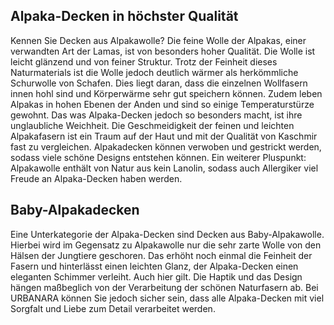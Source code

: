 Alpaka-Decken in höchster Qualität
----------------------------------

Kennen Sie Decken aus Alpakawolle? Die feine Wolle der Alpakas, einer verwandten Art der Lamas, ist von besonders hoher Qualität. Die Wolle ist leicht glänzend und von feiner Struktur. Trotz der Feinheit dieses Naturmaterials ist die Wolle jedoch deutlich wärmer als herkömmliche Schurwolle von Schafen. Dies liegt daran, dass die einzelnen Wollfasern innen hohl sind und Körperwärme sehr gut speichern können. Zudem leben Alpakas in hohen Ebenen der Anden und sind so einige Temperaturstürze gewohnt. Das was Alpaka-Decken jedoch so besonders macht, ist ihre unglaubliche Weichheit. Die Geschmeidigkeit der feinen und leichten Alpakafasern ist ein Traum auf der Haut und mit der Qualität von Kaschmir fast zu vergleichen. Alpakadecken können verwoben und gestrickt werden, sodass viele schöne Designs entstehen können. Ein weiterer Pluspunkt: Alpakawolle enthält von Natur aus kein Lanolin, sodass auch Allergiker viel Freude an Alpaka-Decken haben werden.

Baby-Alpakadecken
-----------------

Eine Unterkategorie der Alpaka-Decken sind Decken aus Baby-Alpakawolle. Hierbei wird im Gegensatz zu Alpakawolle nur die sehr zarte Wolle von den Hälsen der Jungtiere geschoren. Das erhöht noch einmal die Feinheit der Fasern und hinterlässt einen leichten Glanz, der Alpaka-Decken einen eleganten Schimmer verleiht. Auch hier gilt. Die Haptik und das Design hängen maßbeglich von der Verarbeitung der schönen Naturfasern ab. Bei URBANARA können Sie jedoch sicher sein, dass alle Alpaka-Decken mit viel Sorgfalt und Liebe zum Detail verarbeitet werden.
